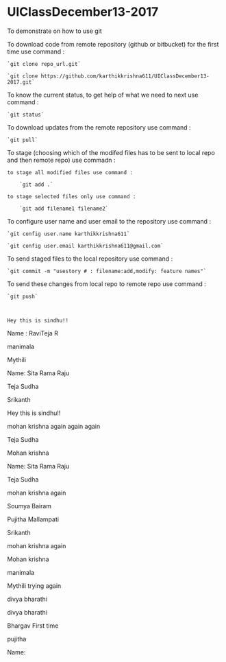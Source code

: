 # UIClassDecember13-2017
To demonstrate on how to use git

To download code from remote repository (github or bitbucket) for the first time use command :

	`git clone repo_url.git`

	`git clone https://github.com/karthikkrishna611/UIClassDecember13-2017.git`


To know the current status, to get help of what we need to next use command :

	`git status`


To download updates from the remote repository use command :

	`git pull`

To stage (choosing which of the modifed files has to be sent to local repo and then remote repo) use commadn :

	to stage all modified files use command :

		`git add .`

	to stage selected files only use command :

		`git add filename1 filename2`


To configure user name and user email to the repository use command :

	`git config user.name karthikkrishna611`

	`git config user.email karthikkrishna611@gmail.com`


To send staged files to the local repository use command :

	`git commit -m "usestory # : filename:add,modify: feature names"`


To send these changes from local repo to remote repo use command :

	`git push`



	Hey this is sindhu!!

Name : RaviTeja R



manimala


Mythili


Name: Sita Rama Raju


Teja Sudha



Srikanth

Hey this is sindhu!!

mohan krishna again again again 


Teja Sudha


Mohan krishna


Name: Sita Rama Raju


Teja Sudha 


mohan krishna again


Soumya Bairam



Pujitha Mallampati



Srikanth



mohan krishna again



Mohan krishna


manimala

Mythili trying again

divya bharathi

divya bharathi

Bhargav First time 

pujitha 


Name:
 

